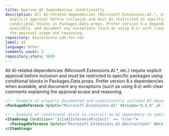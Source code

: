```yaml
---
title: Approve AI dependencies conditionally
description: All AI-related dependencies (Microsoft.Extensions.AI.*, etc.) require
  explicit approval before inclusion and must be restricted to specific packages using
  conditional blocks in Packages.Data.props. Prefer version 8.x dependencies when
  available, and document any exceptions (such as using 9.x) with clear comments explaining
  the approval scope and reasoning.
repository: Azure/azure-sdk-for-net
label: AI
language: Other
comments_count: 2
repository_stars: 5809
---
```


All AI-related dependencies (Microsoft.Extensions.AI.*, etc.) require explicit approval before inclusion and must be restricted to specific packages using conditional blocks in Packages.Data.props. Prefer version 8.x dependencies when available, and document any exceptions (such as using 9.x) with clear comments explaining the approval scope and reasoning.

```xml
<!-- Example of properly documented and conditionally included AI dependency -->
<PackageReference Update="Microsoft.Extensions.AI" Version="9.5.0" /> <!-- 9.x approved for test project use, as there is no 8.x version available. -->

<!-- Example of conditional block to restrict an AI dependency to specific package -->
<ItemGroup Condition="'$(IsAIInferenceProject)' == 'true'">
  <PackageReference Update="Microsoft.Extensions.AI.Abstractions" Version="9.6.0"/>
</ItemGroup>
```
